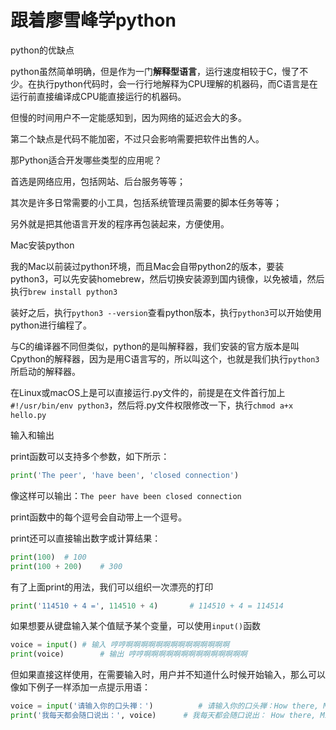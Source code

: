 # 跟着廖雪峰学python

python的优缺点

python虽然简单明确，但是作为一门**解释型语言**，运行速度相较于C，慢了不少。在执行python代码时，会一行行地解释为CPU理解的机器码，而C语言是在运行前直接编译成CPU能直接运行的机器码。



但慢的时间用户不一定能感知到，因为网络的延迟会大的多。



第二个缺点是代码不能加密，不过只会影响需要把软件出售的人。



那Python适合开发哪些类型的应用呢？

首选是网络应用，包括网站、后台服务等等；

其次是许多日常需要的小工具，包括系统管理员需要的脚本任务等等；

另外就是把其他语言开发的程序再包装起来，方便使用。



Mac安装python

我的Mac以前装过python环境，而且Mac会自带python2的版本，要装python3，可以先安装homebrew，然后切换安装源到国内镜像，以免被墙，然后执行`brew install python3`

装好之后，执行`python3 --version`查看python版本，执行`python3`可以开始使用python进行编程了。

与C的编译器不同但类似，python的是叫解释器，我们安装的官方版本是叫Cpython的解释器，因为是用C语言写的，所以叫这个，也就是我们执行`python3`所启动的解释器。



在Linux或macOS上是可以直接运行.py文件的，前提是在文件首行加上`#!/usr/bin/env python3`，然后将.py文件权限修改一下，执行`chmod a+x hello.py `



输入和输出

print函数可以支持多个参数，如下所示：

```python
print('The peer', 'have been', 'closed connection')
```

像这样可以输出：`The peer have been closed connection`

print函数中的每个逗号会自动带上一个逗号。



print还可以直接输出数字或计算结果：

```py
print(100)	# 100
print(100 + 200)	# 300
```



有了上面print的用法，我们可以组织一次漂亮的打印

```py
print('114510 + 4 =', 114510 + 4)		# 114510 + 4 = 114514
```



如果想要从键盘输入某个值赋予某个变量，可以使用`input()`函数

```py
voice = input()	# 输入 哼哼啊啊啊啊啊啊啊啊啊啊啊啊啊啊
print(voice)		# 输出 哼哼啊啊啊啊啊啊啊啊啊啊啊啊啊啊
```

但如果直接这样使用，在需要输入时，用户并不知道什么时候开始输入，那么可以像如下例子一样添加一点提示用语：

```py
voice = input('请输入你的口头禅：')			# 请输入你的口头禅：How there, Mister!
print('我每天都会随口说出：', voice)		# 我每天都会随口说出： How there, Mister!
```

